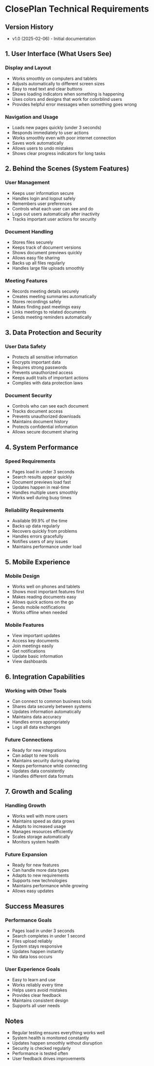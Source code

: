 # ClosePlan Technical Requirements

## Version History
- v1.0 (2025-02-06) - Initial documentation

## 1. User Interface (What Users See)

### Display and Layout
- Works smoothly on computers and tablets
- Adjusts automatically to different screen sizes
- Easy to read text and clear buttons
- Shows loading indicators when something is happening
- Uses colors and designs that work for colorblind users
- Provides helpful error messages when something goes wrong

### Navigation and Usage
- Loads new pages quickly (under 3 seconds)
- Responds immediately to user actions
- Works smoothly even with poor internet connection
- Saves work automatically
- Allows users to undo mistakes
- Shows clear progress indicators for long tasks

## 2. Behind the Scenes (System Features)

### User Management
- Keeps user information secure
- Handles login and logout safely
- Remembers user preferences
- Controls what each user can see and do
- Logs out users automatically after inactivity
- Tracks important user actions for security

### Document Handling
- Stores files securely
- Keeps track of document versions
- Shows document previews quickly
- Allows easy file sharing
- Backs up all files regularly
- Handles large file uploads smoothly

### Meeting Features
- Records meeting details securely
- Creates meeting summaries automatically
- Stores recordings safely
- Makes finding past meetings easy
- Links meetings to related documents
- Sends meeting reminders automatically

## 3. Data Protection and Security

### User Data Safety
- Protects all sensitive information
- Encrypts important data
- Requires strong passwords
- Prevents unauthorized access
- Keeps audit trails of important actions
- Complies with data protection laws

### Document Security
- Controls who can see each document
- Tracks document access
- Prevents unauthorized downloads
- Maintains document history
- Protects confidential information
- Allows secure document sharing

## 4. System Performance

### Speed Requirements
- Pages load in under 3 seconds
- Search results appear quickly
- Document previews load fast
- Updates happen in real-time
- Handles multiple users smoothly
- Works well during busy times

### Reliability Requirements
- Available 99.9% of the time
- Backs up data regularly
- Recovers quickly from problems
- Handles errors gracefully
- Notifies users of any issues
- Maintains performance under load

## 5. Mobile Experience

### Mobile Design
- Works well on phones and tablets
- Shows most important features first
- Makes reading documents easy
- Allows quick actions on the go
- Sends mobile notifications
- Works offline when needed

### Mobile Features
- View important updates
- Access key documents
- Join meetings easily
- Get notifications
- Update basic information
- View dashboards

## 6. Integration Capabilities

### Working with Other Tools
- Can connect to common business tools
- Shares data securely between systems
- Updates information automatically
- Maintains data accuracy
- Handles errors appropriately
- Logs all data exchanges

### Future Connections
- Ready for new integrations
- Can adapt to new tools
- Maintains security during sharing
- Keeps performance while connecting
- Updates data consistently
- Handles different data formats

## 7. Growth and Scaling

### Handling Growth
- Works well with more users
- Maintains speed as data grows
- Adapts to increased usage
- Manages resources efficiently
- Scales storage automatically
- Monitors system health

### Future Expansion
- Ready for new features
- Can handle more data types
- Adapts to new requirements
- Supports new technologies
- Maintains performance while growing
- Allows easy updates

## Success Measures

### Performance Goals
- Pages load in under 3 seconds
- Search completes in under 1 second
- Files upload reliably
- System stays responsive
- Updates happen instantly
- No data loss occurs

### User Experience Goals
- Easy to learn and use
- Works reliably every time
- Helps users avoid mistakes
- Provides clear feedback
- Maintains consistent design
- Supports all user needs

## Notes
- Regular testing ensures everything works well
- System health is monitored constantly
- Updates happen smoothly without disruption
- Security is checked regularly
- Performance is tested often
- User feedback drives improvements